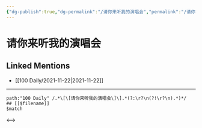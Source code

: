 ```yaml
---
{"dg-publish":true,"dg-permalink":"/请你来听我的演唱会","permalink":"/请你来听我的演唱会/"}
---
```


# 请你来听我的演唱会

## Linked Mentions
- [[100 Daily/2021-11-22\|2021-11-22]]


---

```expander
path:"100 Daily" /.*\[\[请你来听我的演唱会\]\].*(?:\r?\n(?!\r?\n).*)*/
## [[$filename]]
$match
```

<-->